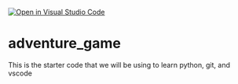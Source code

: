 [![Open in Visual Studio Code](https://classroom.github.com/assets/open-in-vscode-2e0aaae1b6195c2367325f4f02e2d04e9abb55f0b24a779b69b11b9e10269abc.svg)](https://classroom.github.com/online_ide?assignment_repo_id=17642081&assignment_repo_type=AssignmentRepo)
# adventure_game
This is the starter code that we will be using to learn python, git, and vscode
